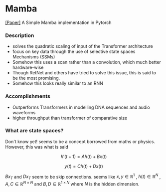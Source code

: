 # Mamba
[[Paper]](https://arxiv.org/ftp/arxiv/papers/2312/2312.00752.pdf)  A Simple Mamba implementation in Pytorch


### Description
- solves the quadratic scaling of input of the Transformer architecture
- focus on key data through the use of selective state spaces Mechanisms (SSMs)
- Somehow this uses a scan rather than a convolution, which much better hardware-wise
- Though RetNet and others have tried to solve this issue, this is said to be the most promising.
- Somehow this looks really similar to an RNN 

### Accomplishments
- Outperforms Transformers in modelling DNA sequences and audio waveforms
- higher throughput than transformer of comparative size


### What are state spaces?
Don't know yet! seems to be a concept borrowed from maths or physics. However, this was what is said

$$
h'(t+1) = Ah(t) + Bx(t) 
$$ 

$$
y(t) = Ch(t) + Dx(t)
$$

$Bx_T$ and $Dx_T$ seem to be skip connections. seems like 
$x,y \in \mathbb{R}^{1}$ , 
$h(t) \in \mathbb{R}^{N}$ , 
$A,C \in \mathbb{R}^{N \times N}$ and 
$B,D \in \mathbb{R}^{1 \times N}$  where $N$ is the hidden dimension.





